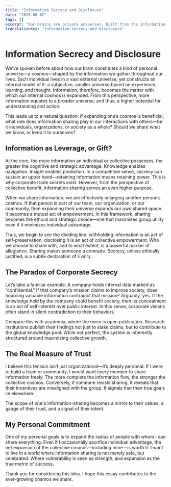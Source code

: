 ```yaml
---
title: "Information Secrecy and Disclosure"
date: "2025-06-02"
tags: []
excerpt: "Our brains are private universes, built from the information we collect. To gain information is to expand that cosmos. So when should we share what we know—and when should we withhold it?"
translationKey: "information-secrecy-and-disclosure"
---
```


# Information Secrecy and Disclosure

We’ve spoken before about how our brain constitutes a kind of personal universe—a cosmos—shaped by the information we gather throughout our lives. Each individual lives in a vast external universe, yet constructs an internal model of it: a subjective, smaller universe based on experience, learning, and thought. Information, therefore, becomes the matter with which our internal cosmos is expanded. From this perspective, more information equates to a broader universe, and thus, a higher potential for understanding and action.

This leads us to a natural question: if expanding one’s cosmos is beneficial, what role does information sharing play in our interactions with others—be it individuals, organizations, or society as a whole? Should we share what we know, or keep it to ourselves?

## Information as Leverage, or Gift?

At the core, the more information an individual or collective possesses, the greater the cognitive and strategic advantage. Knowledge enables navigation. Insight enables prediction. In a competitive sense, secrecy can sustain an upper hand—retaining information means retaining power. This is why corporate trade secrets exist. However, from the perspective of collective benefit, information sharing serves an even higher purpose.

When we share information, we are effectively enlarging another person’s cosmos. If that person is part of our team, our organization, or our community, then expanding their universe expands our own shared space. It becomes a mutual act of empowerment. In this framework, sharing becomes the ethical and strategic choice—one that maximizes group utility even if it minimizes individual advantage.

Thus, we begin to see the dividing line: withholding information is an act of self-preservation; disclosing it is an act of collective empowerment. Who we choose to share with, and to what extent, is a powerful marker of allegiance. Sharing makes someone a comrade. Secrecy, unless ethically justified, is a subtle declaration of rivalry.

## The Paradox of Corporate Secrecy

Let’s take a familiar example. A company holds internal data marked as “confidential.” If that company’s mission claims to improve society, does hoarding valuable information contradict that mission? Arguably, yes. If the knowledge held by the company could benefit society, then its concealment is an act of self-interest over public interest. In this sense, corporate visions often stand in silent contradiction to their behaviors.

Compare this with academia, where the norm is open publication. Research institutions publish their findings not just to stake claims, but to contribute to the global knowledge pool. While not perfect, the system is inherently structured around maximizing collective growth.

## The Real Measure of Trust

I believe this tension isn’t just organizational—it’s deeply personal. If I were to build a team or community, I would want every member to share information freely. The more complete the information flow, the stronger the collective cosmos. Conversely, if someone resists sharing, it reveals that their incentives are misaligned with the group. It signals that their true goals lie elsewhere.

The scope of one's information-sharing becomes a mirror to their values, a gauge of their trust, and a signal of their intent.

## My Personal Commitment

One of my personal goals is to expand the radius of people with whom I can share everything. Even if I occasionally sacrifice individual advantage, the net expansion of the collective cosmos—including mine—is worth it. I want to live in a world where information sharing is not merely safe, but celebrated. Where vulnerability is seen as strength, and expansion as the true metric of success.

Thank you for considering this idea. I hope this essay contributes to the ever-growing cosmos we share.
